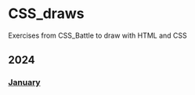 # CSS_draws
Exercises from CSS_Battle to draw with HTML and CSS

## 2024 

### [January](January/README.md)

